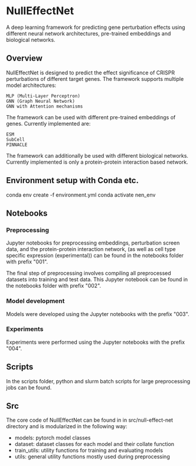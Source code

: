 # NullEffectNet

A deep learning framework for predicting gene perturbation effects using different neural network architectures, pre-trained embeddings and biological networks.

## Overview

NullEffectNet is designed to predict the effect significance of CRISPR perturbations of different target genes. The framework supports multiple model architectures:

    MLP (Multi-Layer Perceptron)
    GNN (Graph Neural Network)
    GNN with Attention mechanisms

The framework can be used with different pre-trained embeddings of genes. Currently implemented are:

    ESM
    SubCell
    PINNACLE

The framework can additionally be used with different biological networks. Currently implemented is only a protein-protein interaction based network.

## Environment setup with Conda etc.
conda env create -f environment.yml
conda activate nen_env

## Notebooks

### Preprocessing
Jupyter notebooks for preprocessing embeddings, perturbation screen data, and the protein-protein interaction network, (as well as cell type specific expression (experimental)) can be found in the notebooks folder with prefix "001".

The final step of preprocessing involves compiling all preprocessed datasets into training and test data. This Jupyter notebook can be found in the notebooks folder with prefix "002".

### Model development
Models were developed using the Jupyter notebooks with the prefix "003".

### Experiments
Experiments were performed using the Jupyter notebooks with the prefix "004".

## Scripts

In the scripts folder, python and slurm batch scripts for large preprocessing jobs can be found.

## Src

The core code of NullEffectNet can be found in in src/null-effect-net directory and is modularized in the following way:
- models: pytorch model classes
- dataset: dataset classes for each model and their collate function
- train_utils: utility functions for training and evaluating models
- utils: general utility functions mostly used during preprocessing